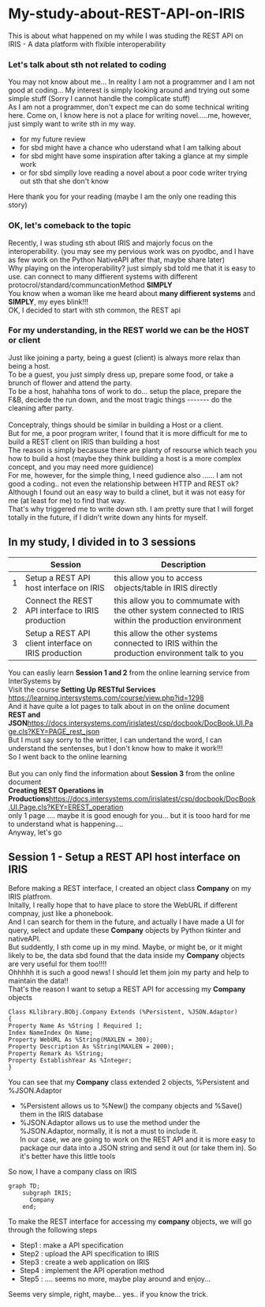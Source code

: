 # My-study-about-REST-API-on-IRIS
This is about what happened on my while I was studing the REST API on IRIS - A data platform with flxible interoperability 

### Let's talk about sth not related to coding
You may not know about me... In reality I am not a programmer and I am not good at coding... My interest is simply looking around and trying out some simple stuff (Sorry I cannot handle the complicate stuff) <br>
As I am not a programmer, don't expect me can do some technical writing here. Come on, I know here is not a place for writing novel.....me, however, just simply want to write sth in my way.
- for my future review
- for sbd might have a chance who uderstand what I am talking about
- for sbd might have some inspiration after taking a glance at my simple work
- or for sbd simplly love reading a novel about a poor code writer trying out sth that she don't know

Here thank you for your reading (maybe I am the only one reading this story)


### OK, let's comeback to the topic
Recently, I was studing sth about IRIS and majorly focus on the interoperability. (you may see my pervious work was on pyodbc, and I have as few work on the Python NativeAPI after that, maybe share later) <br>
Why playing on the interoperability? just simply sbd told me that it is easy to use. can connect to many diffierent systems with different protocrol/standard/communcationMethod <b>SIMPLY</b> <br> 
You know when a woman like me heard about <b>many diffierent systems</b> and <b>SIMPLY</b>, my eyes blink!!!<br>
OK, I decided to start with sth common, the REST api

### For my understanding, in the REST world we can be the HOST or client
Just like joining a party, being a guest (client) is always more relax than being a host. <br>
To be a guest, you just simply dress up, prepare some food, or take a brunch of flower and attend the party.<br>
To be a host, hahahha tons of work to do... setup the place, prepare the F&B, deciede the run down, and the most tragic things ------- do the cleaning after party.<br>
<br>
Conceptraly, things should be similar in building a Host or a client.<br>
But for me, a poor program writer, I found that it is more difficult for me to build a REST client on IRIS than building a host <br>
The reason is simply becasuse there are planty of resourse which teach you how to build a host (maybe they think building a host is a more complex concept, and you may need more guidience) <br>
For me, however, for the simple thing, I need gudience also ...... I am not good a coding.. not even the relationship between HTTP and REST ok?<br>
Although I found out an easy way to build a clinet, but it was not easy for me (at least for me) to find that way. <br>
That's why triggered me to write down sth. I am pretty sure that I will forget totally in the future, if I didn't write down any hints for myself.<br>

## In my study, I divided in to 3 sessions
| |Session|Description|
|---|---|---|
|1| Setup a REST API host interface on IRIS| this allow you to access objects/table in IRIS directly |
|2| Connect the REST API interface to IRIS production| this allow you to commumate with the other system connected to IRIS within the production environment|
|3| Setup a REST API client interface on IRIS production| this allow the other systems connected to IRIS within the production environment talk to you|

You can easliy learn **Session 1 and 2** from the online learning service from InterSystems by <br>
Visit the course **Setting Up RESTful Services** https://learning.intersystems.com/course/view.php?id=1298 <br>
And it have quite a lot pages to talk about in on the online document<br>
**REST and JSON**https://docs.intersystems.com/irislatest/csp/docbook/DocBook.UI.Page.cls?KEY=PAGE_rest_json<br>
But I must say sorry to the writter, I can undertand the word, I can understand the sentenses, but I don't know how to make it work!!!<br>
So I went back to the online learning<br>
<br>
But you can only find the information about **Session 3** from the online document<br>
**Creating REST Operations in Productions**https://docs.intersystems.com/irislatest/csp/docbook/DocBook.UI.Page.cls?KEY=EREST_operation <br>
only 1 page .... maybe it is good enough for you... but it is tooo hard for me to understand what is happening....<br>
Anyway, let's go 

## Session 1 - Setup a REST API host interface on IRIS
Before making a REST interface, I created an object class **Company** on my IRIS platfrom.<br>
Initally, I really hope that to have place to store the WebURL if different compnay, just like a phonebook.<br>
And I can search for them in the future, and actually I have made a UI for query, select and update these **Company** objects by Python tkinter and nativeAPI.<br>
But suddently, I sth come up in my mind. Maybe, or might be, or it might likely to be, the data sbd found that the data inside my **Company** objects are very useful for them too!!!!<br>
Ohhhhh it is such a good news! I should let them join my party and help to maintain the data!!<br>
That's the reason I want to setup a REST API for accessing my **Company** objects
```
Class KLlibrary.BObj.Company Extends (%Persistent, %JSON.Adaptor)
{
Property Name As %String [ Required ];
Index NameIndex On Name;
Property WebURL As %String(MAXLEN = 300);
Property Description As %String(MAXLEN = 2000);
Property Remark As %String;
Property EstablishYear As %Integer;
}
```
You can see that my **Company** class extended 2 objects, %Persistent and %JSON.Adaptor
- %Persistent allows us to %New() the company objects and %Save() them in the IRIS database
- %JSON.Adaptor allows us to use the method under the %JSON.Adaptor, normally, it is not a must to include it. <br>In our case, we are going to work on the REST API and it is more easy to package our data into a JSON string and send it out (or take them in). So it's better have this little tools

So now, I have a company class on IRIS
```mermaid
graph TD;
    subgraph IRIS;
      Company
    end;
```

To make the REST interface for accessing my **company** objects, we will go through the following steps
- Step1 : make a API specification
- Step2 : upload the API specification to IRIS
- Step3 : create a web application on IRIS
- Step4 : implement the API operation method
- Step5 : .... seems no more, maybe play around and enjoy...

Seems very simple, right, maybe... yes.. if you know the trick.<br>
